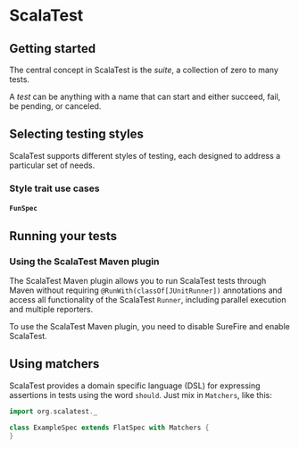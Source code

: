 # ScalaTest

## Getting started

The central concept in ScalaTest is the *suite*, a collection of zero to many tests.

A *test* can be anything with a name that can start and either succeed, fail, be pending, or canceled.

## Selecting testing styles

ScalaTest supports different styles of testing, each designed to address a particular set of needs.

### Style trait use cases

#### `FunSpec`

## Running your tests

### Using the ScalaTest Maven plugin

The ScalaTest Maven plugin allows you to run ScalaTest tests through Maven without requiring `@RunWith(classOf[JUnitRunner])` annotations and access all functionality of the ScalaTest `Runner`, including parallel execution and multiple reporters.

To use the ScalaTest Maven plugin, you need to disable SureFire and enable ScalaTest.

## Using matchers

ScalaTest provides a domain specific language (DSL) for expressing assertions in tests using the word `should`.
Just mix in `Matchers`, like this:
```scala
import org.scalatest._

class ExampleSpec extends FlatSpec with Matchers {
}
```
